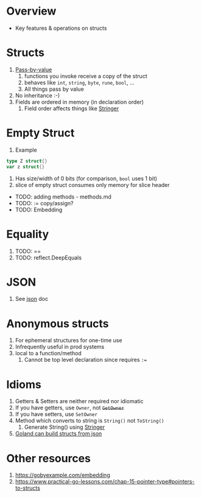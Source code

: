 # Overview
- Key features & operations on structs

# Structs
1. [Pass-by-value](TODO)
    1. functions you invoke receive a copy of the struct
    1. behaves like `int`, `string`, `byte`, `rune`, `bool`, ...
    1. All things pass by value
1. No inheritance :-)
1. Fields are ordered in memory (in declaration order)
    1. Field order affects things like [Stringer](https://pkg.go.dev/golang.org/x/tools/cmd/stringer)


# Empty Struct
1. Example
```go
type Z struct{}
var z struct{}
```
1. Has size/width of 0 bits (for comparison, `bool` uses 1 bit)
1. slice of empty struct consumes only memory for slice header


- TODO: adding methods - methods.md
- TODO: := copy/assign?
- TODO: Embedding

# Equality
1. TODO: ==
1. TODO: reflect.DeepEquals


# JSON
1. See [json](./json.md) doc


# Anonymous structs
1. For ephemeral structures for one-time use
1. Infrequently useful in prod systems
1. local to a function/method
    1. Cannot be top level declaration since requires `:=`


# Idioms
1. Getters & Setters are neither required nor idiomatic
1. If you have getters, use `Owner`, not ~~`GetOwner`~~
1. If you have setters, use `SetOwner`
1. Method which converts to string is `String()` not `ToString()`
    1. Generate String() using [Stringer](./stringer.md)
1. [Goland can build structs from json](https://www.jetbrains.com/help/go/working-with-json.html)


# Other resources
1. https://gobyexample.com/embedding
1. https://www.practical-go-lessons.com/chap-15-pointer-type#pointers-to-structs
